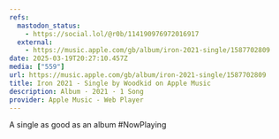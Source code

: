 ```yaml
---
refs:
  mastodon_status:
    - https://social.lol/@r0b/114190976972016917
  external:
    - https://music.apple.com/gb/album/iron-2021-single/1587702809
date: 2025-03-19T20:27:10.457Z
media: ["559"]
url: https://music.apple.com/gb/album/iron-2021-single/1587702809
title: Iron 2021 - Single by Woodkid on Apple Music
description: Album · 2021 · 1 Song
provider: Apple Music - Web Player
---
```


A single as good as an album #NowPlaying
